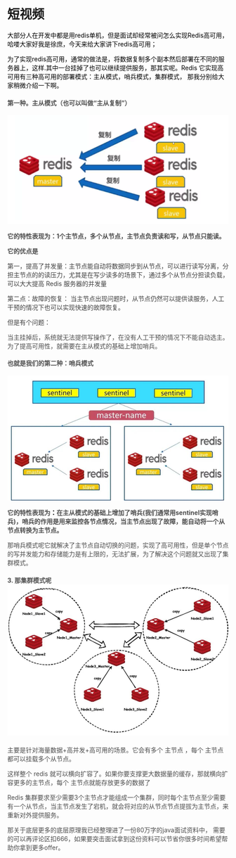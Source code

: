 # 短视频



<font style="color:rgb(0, 0, 0);">大部分人在开发中都是用redis单机，但是面试却经常被问怎么实现Redis高可用，哈喽大家好我是徐庶，今天来给大家讲下redis高可用；</font>

<font style="color:rgb(0, 0, 0);"></font>

<font style="color:rgb(0, 0, 0);">为了实现redis高可用，通常的做法是，将数据复制多个副本然后部署在不同的服务器上，这样.其中一台挂掉了也可以继续提供服务，那其实呢。Redis 它实现高可用有三种高可用的部署模式：主从模式，哨兵模式，集群模式， 那我分别给大家稍微介绍一下啊。</font>

<font style="color:rgb(0, 0, 0);"></font>

#### <font style="color:rgb(79, 79, 79);">第一种。主从模式（也可以叫做“主从复制”）</font>
![1715311049643-0de9fc6f-35e1-4f7f-befd-bc4572488cb9.png](./img/Juc_SZZlk8OQ8OSG/1715311049643-0de9fc6f-35e1-4f7f-befd-bc4572488cb9-622906.png)

**<font style="color:rgb(77, 77, 77);">它的特性表现为：1个主节点，多个从节点，主节点负责读和写，从节点只能读。</font>**

**<font style="color:rgb(77, 77, 77);"></font>**

**<font style="color:rgb(77, 77, 77);">它的优点是</font>**

<font style="color:rgba(0, 0, 0, 0.75);">第一，提高了并发量：主节点能自动将数据同步到从节点，可以进行读写分离，分担主节点的的读压力，尤其是在写少读多的场景下，通过多个从节点分担读负载，可以大大提高 Redis 服务器的并发量</font>

<font style="color:rgba(0, 0, 0, 0.75);">第二点：故障的恢复： 当主节点出现问题时，从节点仍然可以提供读服务，人工干预的情况下也可以实现快速的故障恢复。</font>

<font style="color:rgba(0, 0, 0, 0.75);"></font>

<font style="color:rgba(0, 0, 0, 0.75);">但是有个问题：</font>

<font style="color:rgb(77, 77, 77);">当主挂掉后，系统就无法提供写操作了，在没有人工干预的情况下不能自动选主。为了提高可用性，就需要在主从模式的基础上增加哨兵。</font>

#### <font style="color:rgb(79, 79, 79);">也就是我们的第二种：哨兵模式</font>
![1715311005762-50720c2b-2fe3-45e2-8985-4bccc243816d.jpeg](./img/Juc_SZZlk8OQ8OSG/1715311005762-50720c2b-2fe3-45e2-8985-4bccc243816d-676462.jpeg)

<font style="color:rgb(0, 0, 0);"></font>

**<font style="color:rgb(77, 77, 77);">它的特性表现为</font>****<font style="color:rgb(0, 0, 0);">：</font>****<font style="color:rgb(77, 77, 77);">在主从模式的基础上增加了哨兵(我们通常用sentinel实现哨兵)，哨兵的作用是用来监控各节点情况，当主节点出现了故障，能自动将一个从节点转换为主节点。</font>**

<font style="color:rgb(0, 0, 0);"></font>

<font style="color:rgb(0, 0, 0);"></font>

<font style="color:rgb(0, 0, 0);"></font>

<font style="color:rgb(77, 77, 77);">那哨兵模式呢它就解决了主节点自动切换的问题，实现了高可用性，但是单个节点的写并发能力和存储能力是有上限的，无法扩展，为了解决这个问题就又出现了集群模式。</font>

<font style="color:rgb(77, 77, 77);"></font>

#### <font style="color:rgb(79, 79, 79);">3. 那集群模式呢</font>![1715310850671-e2e30aae-e981-4e08-b294-f755558f9d05.jpeg](./img/Juc_SZZlk8OQ8OSG/1715310850671-e2e30aae-e981-4e08-b294-f755558f9d05-813801.jpeg)
<font style="color:rgb(77, 77, 77);">主要是针对海量数据+高并发+高可用的场景。它会有多个 主节点 ，每个 主节点都可以挂载多个从节点。</font>

<font style="color:rgb(77, 77, 77);">这样整个 redis 就可以横向扩容了。如果你要支撑更大数据量的缓存，那就横向扩容更多的主节点，每个 主节点就能存放更多的数据了</font>

<font style="color:rgb(77, 77, 77);"></font>

<font style="color:rgb(77, 77, 77);">Redis 集群要求至少需要3个主节点才能组成一个集群，同时每个主节点至少需要有一个从节点，当主节点发生了宕机，就会将对应的从节点节点提拔为主节点，来重新对外提供服务。 </font>

<font style="color:rgb(77, 77, 77);"></font>

<font style="color:rgb(77, 77, 77);">那关于底层更多的底层原理我已经整理进了一份80万字的java面试资料中， 需要的可以再评论区扣666，如果要突击面试拿到这份资料可以节省你很多时间希望帮助你拿到更多offer。</font>

<font style="color:rgb(77, 77, 77);"></font>

<font style="color:rgb(77, 77, 77);"></font>

